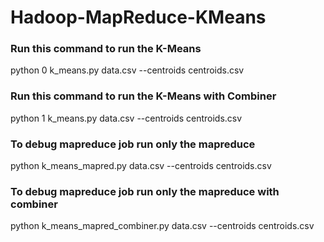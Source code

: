 # Hadoop-MapReduce-KMeans

### Run this command to run the K-Means
python 0 k_means.py data.csv --centroids centroids.csv
### Run this command to run the K-Means with Combiner
python 1 k_means.py data.csv --centroids centroids.csv

### To debug mapreduce job run only the mapreduce
python k_means_mapred.py data.csv --centroids centroids.csv
### To debug mapreduce job run only the mapreduce with combiner
python k_means_mapred_combiner.py data.csv --centroids centroids.csv
